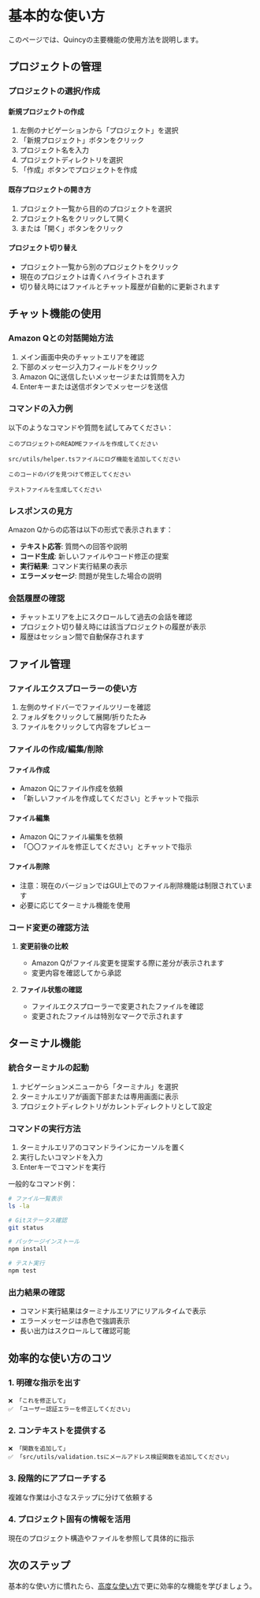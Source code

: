 # 基本的な使い方

このページでは、Quincyの主要機能の使用方法を説明します。

## プロジェクトの管理

### プロジェクトの選択/作成

#### 新規プロジェクトの作成

1. 左側のナビゲーションから「プロジェクト」を選択
2. 「新規プロジェクト」ボタンをクリック
3. プロジェクト名を入力
4. プロジェクトディレクトリを選択
5. 「作成」ボタンでプロジェクトを作成

#### 既存プロジェクトの開き方

1. プロジェクト一覧から目的のプロジェクトを選択
2. プロジェクト名をクリックして開く
3. または「開く」ボタンをクリック

#### プロジェクト切り替え

- プロジェクト一覧から別のプロジェクトをクリック
- 現在のプロジェクトは青くハイライトされます
- 切り替え時にはファイルとチャット履歴が自動的に更新されます

## チャット機能の使用

### Amazon Qとの対話開始方法

1. メイン画面中央のチャットエリアを確認
2. 下部のメッセージ入力フィールドをクリック
3. Amazon Qに送信したいメッセージまたは質問を入力
4. Enterキーまたは送信ボタンでメッセージを送信

### コマンドの入力例

以下のようなコマンドや質問を試してみてください：

```
このプロジェクトのREADMEファイルを作成してください

src/utils/helper.tsファイルにログ機能を追加してください

このコードのバグを見つけて修正してください

テストファイルを生成してください
```

### レスポンスの見方

Amazon Qからの応答は以下の形式で表示されます：

- **テキスト応答**: 質問への回答や説明
- **コード生成**: 新しいファイルやコード修正の提案
- **実行結果**: コマンド実行結果の表示
- **エラーメッセージ**: 問題が発生した場合の説明

### 会話履歴の確認

- チャットエリアを上にスクロールして過去の会話を確認
- プロジェクト切り替え時には該当プロジェクトの履歴が表示
- 履歴はセッション間で自動保存されます

## ファイル管理

### ファイルエクスプローラーの使い方

1. 左側のサイドバーでファイルツリーを確認
2. フォルダをクリックして展開/折りたたみ
3. ファイルをクリックして内容をプレビュー

### ファイルの作成/編集/削除

#### ファイル作成
- Amazon Qにファイル作成を依頼
- 「新しいファイルを作成してください」とチャットで指示

#### ファイル編集
- Amazon Qにファイル編集を依頼
- 「〇〇ファイルを修正してください」とチャットで指示

#### ファイル削除
- 注意：現在のバージョンではGUI上でのファイル削除機能は制限されています
- 必要に応じてターミナル機能を使用

### コード変更の確認方法

1. **変更前後の比較**
   - Amazon Qがファイル変更を提案する際に差分が表示されます
   - 変更内容を確認してから承認

2. **ファイル状態の確認**
   - ファイルエクスプローラーで変更されたファイルを確認
   - 変更されたファイルは特別なマークで示されます

## ターミナル機能

### 統合ターミナルの起動

1. ナビゲーションメニューから「ターミナル」を選択
2. ターミナルエリアが画面下部または専用画面に表示
3. プロジェクトディレクトリがカレントディレクトリとして設定

### コマンドの実行方法

1. ターミナルエリアのコマンドラインにカーソルを置く
2. 実行したいコマンドを入力
3. Enterキーでコマンドを実行

一般的なコマンド例：
```bash
# ファイル一覧表示
ls -la

# Gitステータス確認
git status

# パッケージインストール
npm install

# テスト実行
npm test
```

### 出力結果の確認

- コマンド実行結果はターミナルエリアにリアルタイムで表示
- エラーメッセージは赤色で強調表示
- 長い出力はスクロールして確認可能

## 効率的な使い方のコツ

### 1. 明確な指示を出す
```
❌ 「これを修正して」
✅ 「ユーザー認証エラーを修正してください」
```

### 2. コンテキストを提供する
```
❌ 「関数を追加して」
✅ 「src/utils/validation.tsにメールアドレス検証関数を追加してください」
```

### 3. 段階的にアプローチする
複雑な作業は小さなステップに分けて依頼する

### 4. プロジェクト固有の情報を活用
現在のプロジェクト構造やファイルを参照して具体的に指示

## 次のステップ

基本的な使い方に慣れたら、[高度な使い方](./advanced-usage.md)で更に効率的な機能を学びましょう。
